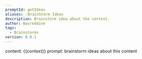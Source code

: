```yaml
---
promptId: getIdeas
aliases: 💡BrainStorm Ideas
description: Brainstorm idea about the context.
author: Noureddine
tags:
  - Brainstorms
version: 0.0.1
---
```

content: 
{{context}}
prompt:
brainstorm ideas about this content